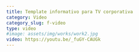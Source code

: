 ```yaml
---
title: Template informativo para TV corporativa
category: Video
category_slug: f-video
type: video
#image: assets/img/works/work2.jpg
video: https://youtu.be/_fuGY-CAUGk
---
```

